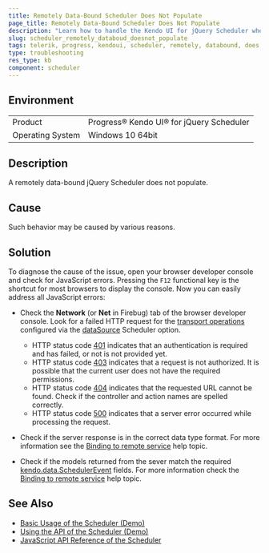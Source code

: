 ```yaml
---
title: Remotely Data-Bound Scheduler Does Not Populate 
page_title: Remotely Data-Bound Scheduler Does Not Populate 
description: "Learn how to handle the Kendo UI for jQuery Scheduler when a remotely data-bound component does not populate."
slug: scheduler_remotely_databoud_doesnot_populate
tags: telerik, progress, kendoui, scheduler, remotely, databound, does, not, populate
type: troubleshooting
res_type: kb
component: scheduler
---
```


## Environment

<table>
 <tr>
  <td>Product</td>
  <td>Progress® Kendo UI® for jQuery Scheduler</td>
 </tr>
 <tr>
  <td>Operating System</td>
  <td>Windows 10 64bit</td>
 </tr>
</table>

## Description

A remotely data-bound jQuery Scheduler does not populate.

## Cause 

Such behavior may be caused by various reasons.

## Solution

To diagnose the cause of the issue, open your browser developer console and check for JavaScript errors. Pressing the `F12` functional key is the shortcut for most browsers to display the console. Now you can easily address all JavaScript errors:

* Check the **Network** (or **Net** in Firebug) tab of the browser developer console. Look for a failed HTTP request for the [transport operations](/api/javascript/data/datasource/configuration/transport) configured via the [dataSource](/api/javascript/ui/scheduler/configuration/datasource) Scheduler option.

  * HTTP status code [401](https://en.wikipedia.org/wiki/List_of_HTTP_status_codes#401) indicates that an authentication is required and has failed, or not is not provided yet.
  * HTTP status code [403](https://en.wikipedia.org/wiki/List_of_HTTP_status_codes#403) indicates that a request is not authorized. It is possible that the current user does not have the required permissions.
  * HTTP status code [404](https://en.wikipedia.org/wiki/List_of_HTTP_status_codes#404) indicates that the requested URL cannot be found. Check if the controller and action names are spelled correctly.
  * HTTP status code [500](https://en.wikipedia.org/wiki/List_of_HTTP_status_codes#500) indicates that a server error occurred while processing the request.

* Check if the server response is in the correct data type format. For more information see the [Binding to remote service](/web/scheduler/overview#binding-to-remote-service) help topic.
* Check if the models returned from the sever match the required [kendo.data.SchedulerEvent](/api/javascript/data/schedulerevent) fields. For more information check the [Binding to remote service](/web/scheduler/overview#binding-to-remote-service) help topic.


## See Also

* [Basic Usage of the Scheduler (Demo)](https://demos.telerik.com/kendo-ui/scheduler/index)
* [Using the API of the Scheduler (Demo)](https://demos.telerik.com/kendo-ui/scheduler/api)
* [JavaScript API Reference of the Scheduler](/api/javascript/ui/scheduler)
